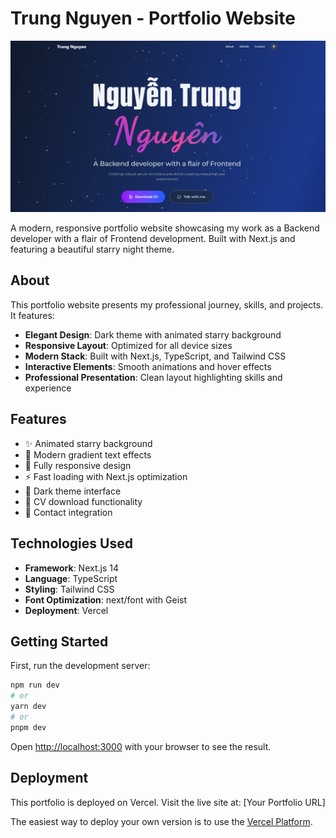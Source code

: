 # Trung Nguyen - Portfolio Website

![Portfolio Thumbnail](./public/thumbnail.png)

A modern, responsive portfolio website showcasing my work as a Backend developer with a flair of Frontend development. Built with Next.js and featuring a beautiful starry night theme.

## About

This portfolio website presents my professional journey, skills, and projects. It features:

- **Elegant Design**: Dark theme with animated starry background
- **Responsive Layout**: Optimized for all device sizes
- **Modern Stack**: Built with Next.js, TypeScript, and Tailwind CSS
- **Interactive Elements**: Smooth animations and hover effects
- **Professional Presentation**: Clean layout highlighting skills and experience

## Features

- ✨ Animated starry background
- 🎨 Modern gradient text effects
- 📱 Fully responsive design
- ⚡ Fast loading with Next.js optimization
- 🌙 Dark theme interface
- 📄 CV download functionality
- 💬 Contact integration

## Technologies Used

- **Framework**: Next.js 14
- **Language**: TypeScript
- **Styling**: Tailwind CSS
- **Font Optimization**: next/font with Geist
- **Deployment**: Vercel

## Getting Started

First, run the development server:

```bash
npm run dev
# or
yarn dev
# or
pnpm dev
```

Open [http://localhost:3000](http://localhost:3000) with your browser to see the result.

## Deployment

This portfolio is deployed on Vercel. Visit the live site at: [Your Portfolio URL]

The easiest way to deploy your own version is to use the [Vercel Platform](https://vercel.com/new?utm_medium=default-template&filter=next.js&utm_source=create-next-app&utm_campaign=create-next-app-readme).

